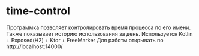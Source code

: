 # time-control
Программка позволяет контролировать время процесса по его имени.
Также показывает историю использования за день.
Используется Kotlin + Exposed(H2) + Ktor + FreeMarker
Для работы открывать по http://localhost:14000/
